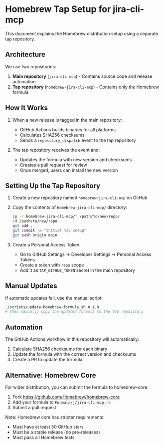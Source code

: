 # Homebrew Tap Setup for jira-cli-mcp

This document explains the Homebrew distribution setup using a separate tap repository.

## Architecture

We use two repositories:
1. **Main repository** (`jira-cli-mcp`) - Contains source code and release automation
2. **Tap repository** (`homebrew-jira-cli-mcp`) - Contains only the Homebrew formula

## How It Works

1. When a new release is tagged in the main repository:
   - GitHub Actions builds binaries for all platforms
   - Calculates SHA256 checksums
   - Sends a `repository_dispatch` event to the tap repository

2. The tap repository receives the event and:
   - Updates the formula with new version and checksums
   - Creates a pull request for review
   - Once merged, users can install the new version

## Setting Up the Tap Repository

1. Create a new repository named `homebrew-jira-cli-mcp` on GitHub

2. Copy the contents of `homebrew-jira-cli-mcp/` directory:
   ```bash
   cp -r homebrew-jira-cli-mcp/* /path/to/new/repo/
   cd /path/to/new/repo
   git add .
   git commit -m "Initial tap setup"
   git push origin main
   ```

3. Create a Personal Access Token:
   - Go to GitHub Settings → Developer Settings → Personal Access Tokens
   - Create a token with `repo` scope
   - Add it as `TAP_GITHUB_TOKEN` secret in the main repository

## Manual Updates

If automatic updates fail, use the manual script:
```bash
./scripts/update-homebrew-formula.sh 0.1.0
# Then manually copy the updated formula to the tap repository
```

## Automation

The GitHub Actions workflow in this repository will automatically:

1. Calculate SHA256 checksums for each binary
2. Update the formula with the correct version and checksums
3. Create a PR to update the formula

## Alternative: Homebrew Core

For wider distribution, you can submit the formula to homebrew-core:

1. Fork https://github.com/Homebrew/homebrew-core
2. Add your formula to `Formula/j/jira-cli-mcp.rb`
3. Submit a pull request

Note: Homebrew core has stricter requirements:
- Must have at least 50 GitHub stars
- Must be a stable release (no pre-releases)
- Must pass all Homebrew tests